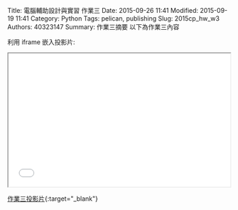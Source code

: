 Title: 電腦輔助設計與實習 作業三
Date: 2015-09-26 11:41
Modified: 2015-09-19 11:41
Category: Python
Tags: pelican, publishing
Slug: 2015cp_hw_w3
Authors: 40323147
Summary: 作業三摘要
以下為作業三內容

利用 iframe 嵌入投影片:

<iframe src="40323147_cp_w3_p.html" width="500" height="300"></iframe>

[作業三投影片](40323147_cp_w3_p.html){:target="_blank"}



